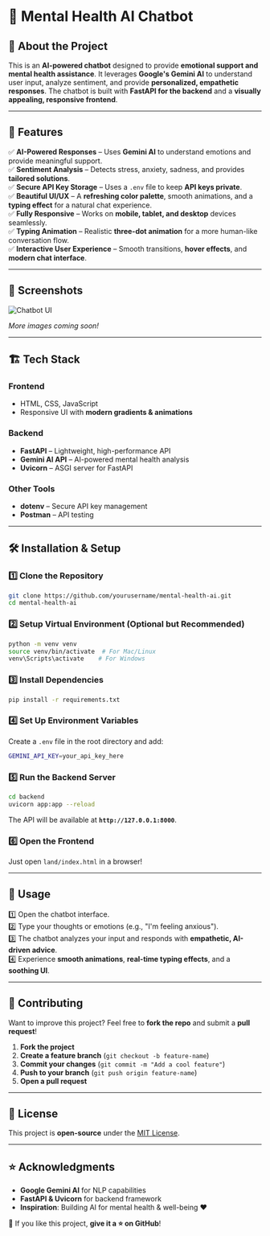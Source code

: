 # 🌿 Mental Health AI Chatbot

## 🧠 About the Project

This is an **AI-powered chatbot** designed to provide **emotional support and mental health assistance**. It leverages **Google's Gemini AI** to understand user input, analyze sentiment, and provide **personalized, empathetic responses**. The chatbot is built with **FastAPI for the backend** and a **visually appealing, responsive frontend**.

---

## 🚀 Features

✅ **AI-Powered Responses** – Uses **Gemini AI** to understand emotions and provide meaningful support.  
✅ **Sentiment Analysis** – Detects stress, anxiety, sadness, and provides **tailored solutions**.  
✅ **Secure API Key Storage** – Uses a `.env` file to keep **API keys private**.  
✅ **Beautiful UI/UX** – A **refreshing color palette**, smooth animations, and a **typing effect** for a natural chat experience.  
✅ **Fully Responsive** – Works on **mobile, tablet, and desktop** devices seamlessly.  
✅ **Typing Animation** – Realistic **three-dot animation** for a more human-like conversation flow.  
✅ **Interactive User Experience** – Smooth transitions, **hover effects**, and **modern chat interface**.  

---

## 📸 Screenshots

![Chatbot UI](https://via.placeholder.com/800x400?text=Screenshot+Coming+Soon)

*More images coming soon!*

---

## 🏗️ Tech Stack

### **Frontend**
- HTML, CSS, JavaScript
- Responsive UI with **modern gradients & animations**

### **Backend**
- **FastAPI** – Lightweight, high-performance API
- **Gemini AI API** – AI-powered mental health analysis
- **Uvicorn** – ASGI server for FastAPI

### **Other Tools**
- **dotenv** – Secure API key management
- **Postman** – API testing

---

## 🛠️ Installation & Setup

### **1️⃣ Clone the Repository**
```sh
git clone https://github.com/yourusername/mental-health-ai.git
cd mental-health-ai
```

### **2️⃣ Setup Virtual Environment (Optional but Recommended)**
```sh
python -m venv venv
source venv/bin/activate  # For Mac/Linux
venv\Scripts\activate    # For Windows
```

### **3️⃣ Install Dependencies**
```sh
pip install -r requirements.txt
```

### **4️⃣ Set Up Environment Variables**
Create a `.env` file in the root directory and add:
```sh
GEMINI_API_KEY=your_api_key_here
```

### **5️⃣ Run the Backend Server**
```sh
cd backend
uvicorn app:app --reload
```
The API will be available at **`http://127.0.0.1:8000`**.

### **6️⃣ Open the Frontend**
Just open `land/index.html` in a browser!

---

## 🎯 Usage
1️⃣ Open the chatbot interface.  
2️⃣ Type your thoughts or emotions (e.g., "I'm feeling anxious").  
3️⃣ The chatbot analyzes your input and responds with **empathetic, AI-driven advice**.  
4️⃣ Experience **smooth animations**, **real-time typing effects**, and a **soothing UI**.  

---

## 🤝 Contributing
Want to improve this project? Feel free to **fork the repo** and submit a **pull request**!

1. **Fork the project**
2. **Create a feature branch** (`git checkout -b feature-name`)
3. **Commit your changes** (`git commit -m "Add a cool feature"`)
4. **Push to your branch** (`git push origin feature-name`)
5. **Open a pull request**

---

## 📜 License
This project is **open-source** under the [MIT License](LICENSE).

---

## ⭐ Acknowledgments
- **Google Gemini AI** for NLP capabilities
- **FastAPI & Uvicorn** for backend framework
- **Inspiration**: Building AI for mental health & well-being ❤️

🙌 If you like this project, **give it a ⭐ on GitHub**!
